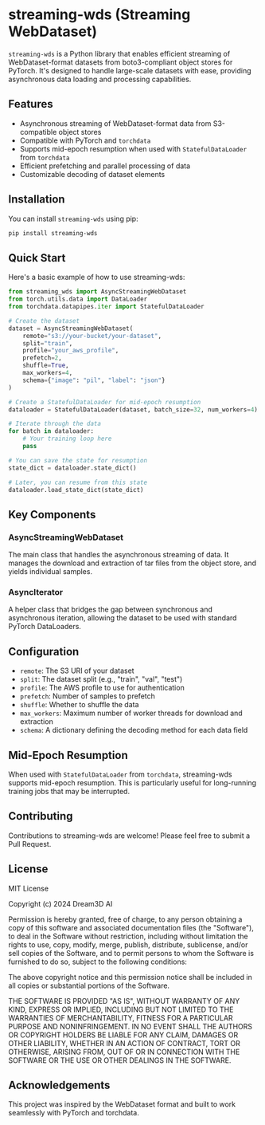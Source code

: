 # streaming-wds (Streaming WebDataset)

`streaming-wds` is a Python library that enables efficient streaming of WebDataset-format datasets from boto3-compliant object stores for PyTorch. It's designed to handle large-scale datasets with ease, providing asynchronous data loading and processing capabilities.

## Features

- Asynchronous streaming of WebDataset-format data from S3-compatible object stores
- Compatible with PyTorch and `torchdata`
- Supports mid-epoch resumption when used with `StatefulDataLoader` from `torchdata`
- Efficient prefetching and parallel processing of data
- Customizable decoding of dataset elements

## Installation

You can install `streaming-wds` using pip:

```bash
pip install streaming-wds
```

## Quick Start
Here's a basic example of how to use streaming-wds:

```python
from streaming_wds import AsyncStreamingWebDataset
from torch.utils.data import DataLoader
from torchdata.datapipes.iter import StatefulDataLoader

# Create the dataset
dataset = AsyncStreamingWebDataset(
    remote="s3://your-bucket/your-dataset",
    split="train",
    profile="your_aws_profile",
    prefetch=2,
    shuffle=True,
    max_workers=4,
    schema={"image": "pil", "label": "json"}
)

# Create a StatefulDataLoader for mid-epoch resumption
dataloader = StatefulDataLoader(dataset, batch_size=32, num_workers=4)

# Iterate through the data
for batch in dataloader:
    # Your training loop here
    pass

# You can save the state for resumption
state_dict = dataloader.state_dict()

# Later, you can resume from this state
dataloader.load_state_dict(state_dict)
```


## Key Components

### AsyncStreamingWebDataset
The main class that handles the asynchronous streaming of data. It manages the download and extraction of tar files from the object store, and yields individual samples.

### AsyncIterator
A helper class that bridges the gap between synchronous and asynchronous iteration, allowing the dataset to be used with standard PyTorch DataLoaders.

## Configuration

- `remote`: The S3 URI of your dataset
- `split`: The dataset split (e.g., "train", "val", "test")
- `profile`: The AWS profile to use for authentication
- `prefetch`: Number of samples to prefetch
- `shuffle`: Whether to shuffle the data
- `max_workers`: Maximum number of worker threads for download and extraction
- `schema`: A dictionary defining the decoding method for each data field

## Mid-Epoch Resumption
When used with `StatefulDataLoader` from `torchdata`, streaming-wds supports mid-epoch resumption. This is particularly useful for long-running training jobs that may be interrupted.

## Contributing
Contributions to streaming-wds are welcome! Please feel free to submit a Pull Request.

## License
MIT License

Copyright (c) 2024 Dream3D AI

Permission is hereby granted, free of charge, to any person obtaining a copy
of this software and associated documentation files (the "Software"), to deal
in the Software without restriction, including without limitation the rights
to use, copy, modify, merge, publish, distribute, sublicense, and/or sell
copies of the Software, and to permit persons to whom the Software is
furnished to do so, subject to the following conditions:

The above copyright notice and this permission notice shall be included in all
copies or substantial portions of the Software.

THE SOFTWARE IS PROVIDED "AS IS", WITHOUT WARRANTY OF ANY KIND, EXPRESS OR
IMPLIED, INCLUDING BUT NOT LIMITED TO THE WARRANTIES OF MERCHANTABILITY,
FITNESS FOR A PARTICULAR PURPOSE AND NONINFRINGEMENT. IN NO EVENT SHALL THE
AUTHORS OR COPYRIGHT HOLDERS BE LIABLE FOR ANY CLAIM, DAMAGES OR OTHER
LIABILITY, WHETHER IN AN ACTION OF CONTRACT, TORT OR OTHERWISE, ARISING FROM,
OUT OF OR IN CONNECTION WITH THE SOFTWARE OR THE USE OR OTHER DEALINGS IN THE
SOFTWARE.

## Acknowledgements
This project was inspired by the WebDataset format and built to work seamlessly with PyTorch and torchdata.
